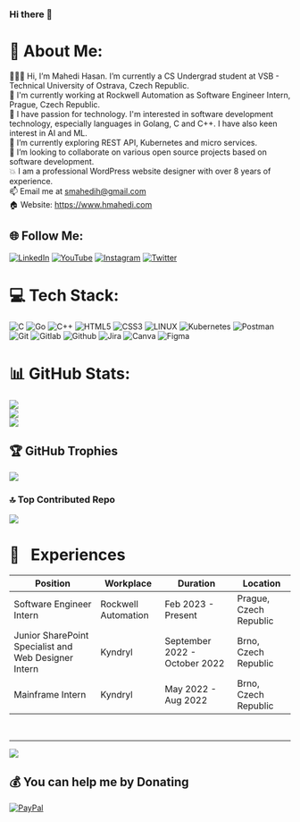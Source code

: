 ### Hi there 👋

# 💫 About Me:
👨🏽‍💻 Hi, I’m Mahedi Hasan. I’m currently a CS Undergrad student at VSB - Technical University of Ostrava, Czech Republic.<br>👋 I'm currently working at Rockwell Automation as Software Engineer Intern, Prague, Czech Republic.<br>👀 I have passion for technology. I'm interested in software development technology, especially languages in Golang, C and C++. I have also keen interest in AI and ML.<br>🌱 I’m currently exploring REST API, Kubernetes and micro services.<br>💞️ I’m looking to collaborate on various open source projects based on software development.<br>💥 I am a professional WordPress website designer with over 8 years of experience.<br> 📫 Email me at smahedih@gmail.com<br> 🏠 Website: https://www.hmahedi.com


## 🌐 Follow Me:
[![LinkedIn](https://img.shields.io/badge/LinkedIn-%230077B5.svg?logo=linkedin&logoColor=white)](https://linkedin.com/in/smahedih) [![YouTube](https://img.shields.io/badge/YouTube-%23FF0000.svg?logo=YouTube&logoColor=white)](https://youtube.com/@smahedih) [![Instagram](https://img.shields.io/badge/Instagram-%23E4405F.svg?logo=Instagram&logoColor=white)](https://instagram.com/smahedih) [![Twitter](https://img.shields.io/badge/Twitter-%231DA1F2.svg?logo=Twitter&logoColor=white)](https://twitter.com/smahedih)

# 💻 Tech Stack:
![C](https://img.shields.io/badge/c-%2300599C.svg?style=for-the-badge&logo=c&logoColor=white) ![Go](https://img.shields.io/badge/go-%2300ADD8.svg?style=for-the-badge&logo=go&logoColor=white) ![C++](https://img.shields.io/badge/c++-%2300599C.svg?style=for-the-badge&logo=c%2B%2B&logoColor=white) ![HTML5](https://img.shields.io/badge/html5-%23E34F26.svg?style=for-the-badge&logo=html5&logoColor=white) ![CSS3](https://img.shields.io/badge/css3-%231572B6.svg?style=for-the-badge&logo=css3&logoColor=white) ![LINUX](https://img.shields.io/badge/Linux-FCC624?style=for-the-badge&logo=linux&logoColor=black) ![Kubernetes](https://img.shields.io/badge/kubernetes-%23326ce5.svg?style=for-the-badge&logo=kubernetes&logoColor=white) ![Postman](https://img.shields.io/badge/Postman-FF6C37?style=for-the-badge&logo=postman&logoColor=white) ![Git](https://img.shields.io/badge/Git-F1502F?style=for-the-badge&logo=git&logoColor=white) ![Gitlab](https://img.shields.io/badge/Gitlab-8C929D?style=for-the-badge&logo=gitlab&logoColor=white) ![Github](https://img.shields.io/badge/Github-4078c0?style=for-the-badge&logo=github&logoColor=white) ![Jira](https://img.shields.io/badge/Jira-253858?style=for-the-badge&logo=jira&logoColor=white) ![Canva](https://img.shields.io/badge/Canva-%2300C4CC.svg?style=for-the-badge&logo=Canva&logoColor=white) ![Figma](https://img.shields.io/badge/figma-%23F24E1E.svg?style=for-the-badge&logo=figma&logoColor=white)

# 📊 GitHub Stats: 
![](https://github-readme-stats.vercel.app/api?username=smahedih&theme=tokyonight&hide_border=false&include_all_commits=false&count_private=false)<br/>
![](https://github-readme-streak-stats.herokuapp.com/?user=smahedih&theme=tokyonight&hide_border=false)<br/>
![](https://github-readme-stats.vercel.app/api/top-langs/?username=smahedih&theme=tokyonight&hide_border=false&include_all_commits=false&count_private=false&layout=compact)

## 🏆 GitHub Trophies
![](https://github-profile-trophy.vercel.app/?username=smahedih&theme=radical&no-frame=false&no-bg=true&margin-w=4)

### 🔝 Top Contributed Repo
![](https://github-contributor-stats.vercel.app/api?username=smahedih&limit=5&theme=dark&combine_all_yearly_contributions=true)

<!-- work experience section starts here  -->

# 💼 &nbsp; Experiences

| Position                                             | Workplace        | Duration            | Location               |
| ---------------------------------------------------- | ---------------- | ------------------- | ---------------------- |
| Software Engineer Intern | Rockwell Automation                          | Feb 2023 - Present  | Prague, Czech Republic |
| Junior SharePoint Specialist and Web Designer Intern | Kyndryl          | September 2022 - October 2022 | Brno, Czech Republic |
| Mainframe Intern        | Kyndryl                                       | May 2022 - Aug 2022 | Brno, Czech Republic |

<br />
<!-- work experience section ends here  -->

---
[![](https://visitcount.itsvg.in/api?id=smahedih&icon=5&color=0)](https://visitcount.itsvg.in)

  ## 💰 You can help me by Donating
  [![PayPal](https://img.shields.io/badge/PayPal-00457C?style=for-the-badge&logo=paypal&logoColor=white)](https://paypal.me/smahedih94) 


